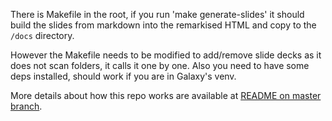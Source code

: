 There is Makefile in the root, if you run 'make generate-slides' it should
build the slides from markdown into the remarkised HTML and copy to the `/docs` directory.

However the Makefile needs to be modified to add/remove slide decks as it does not scan folders,
it calls it one by one. Also you need to have some deps installed, should work if you are in Galaxy's venv.

More details about how this repo works are available at [README on master branch](https://github.com/galaxyproject/dagobah-training/blob/master/README.md).
